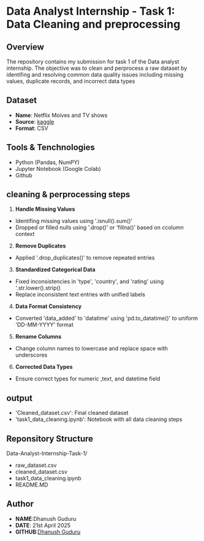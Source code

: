 # Data Analyst Internship - Task 1: Data Cleaning and preprocessing  

## Overview
The repository contains my submission for task 1 of the Data analyst internship. The objective was to clean and perprocess a raw dataset by identifing and resolving common data quality issues including missing values, duplicate records, and incorrect data types 

## Dataset 
- **Name**: Netflix Moives and TV shows
- **Source**: [kaggle](https://www.kaggle.com/datasets/shivamb/netflix-shows)
- **Format**: CSV

## Tools & Tenchnologies
- Python (Pandas, NumPY)
- Jupyter Notebook (Google Colab)
- Github

## cleaning & perprocessing steps
1. **Handle Missing Values**
 - Identifing missing values using '.isnull().sum()'
 - Dropped or filled nulls using '.drop()' or 'fillna()' based on ccolumn context
 
2. **Remove Duplicates**
 - Applied '.drop_duplicates()' to remove repeated entries

3. **Standardized Categorical Data**
 - Fixed inconsistencies in 'type', 'country', and 'rating' using '.str.lower().strip()
 - Replace inconsistent text entries with unified labels
 
4. **Data Format Consistency**
 - Converted 'data_added' to 'datatime' using 'pd.to_datatime()' to uniform 'DD-MM-YYYY' format

5. **Rename Columns**
 - Change column names to lowercase and replace space with underscores
   
6. **Corrected Data Types**
 - Ensure correct types for numeric ,text, and datetime field

## output

- 'Cleaned_dataset.csv': Final cleaned dataset
- 'task1_data_cleaning.ipynb': Notebook with all data cleaning steps

## Reponsitory Structure 

Data-Analyst-Internship-Task-1/
- raw_dataset.csv 
- cleaned_dataset.csv
- task1_data_cleaning.ipynb
- README.MD

## Author 
- **NAME**:Dhanush Guduru
- **DATE**: 21st April 2025
- **GITHUB**:[Dhanush Guduru](https://github.com/DhanushG07)



